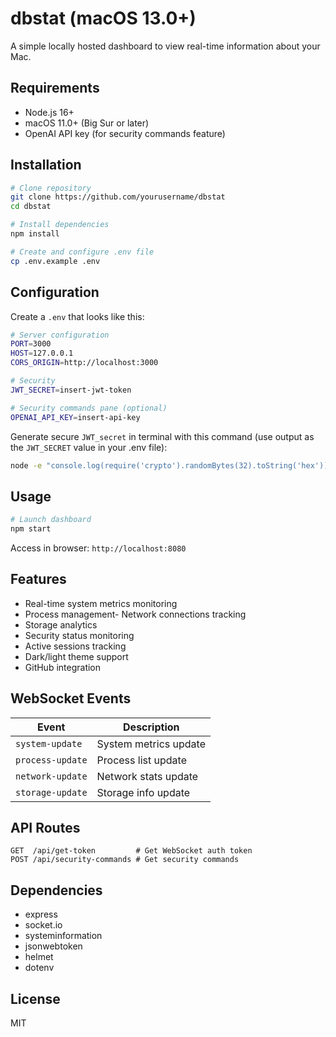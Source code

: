 # dbstat (macOS 13.0+)

A simple locally hosted dashboard to view real-time information about your Mac.

## Requirements

- Node.js 16+
- macOS 11.0+ (Big Sur or later)
- OpenAI API key (for security commands feature)

## Installation

```bash
# Clone repository
git clone https://github.com/yourusername/dbstat
cd dbstat

# Install dependencies
npm install

# Create and configure .env file
cp .env.example .env
```

## Configuration

Create a `.env` that looks like this:

```bash
# Server configuration
PORT=3000
HOST=127.0.0.1
CORS_ORIGIN=http://localhost:3000

# Security
JWT_SECRET=insert-jwt-token

# Security commands pane (optional)
OPENAI_API_KEY=insert-api-key
```

Generate secure `JWT_secret` in terminal with this command (use output as the `JWT_SECRET` value in your .env file):

```bash
node -e "console.log(require('crypto').randomBytes(32).toString('hex'))"
```

## Usage

```bash
# Launch dashboard
npm start
```

Access in browser: `http://localhost:8080`

## Features

- Real-time system metrics monitoring
- Process management- Network connections tracking
- Storage analytics
- Security status monitoring
- Active sessions tracking
- Dark/light theme support
- GitHub integration

## WebSocket Events

| Event | Description |
|-------|-------------|
| `system-update` | System metrics update |
| `process-update` | Process list update |
| `network-update` | Network stats update |
| `storage-update` | Storage info update |

## API Routes

```
GET  /api/get-token         # Get WebSocket auth token
POST /api/security-commands # Get security commands
```

## Dependencies

- express
- socket.io
- systeminformation
- jsonwebtoken
- helmet
- dotenv

## License

MIT

